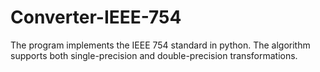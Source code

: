 # Converter-IEEE-754
The program implements the IEEE 754 standard in python. The algorithm supports both single-precision and double-precision transformations.
